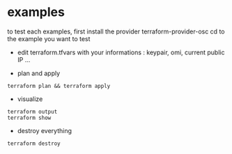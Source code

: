 # examples

to test each examples, first install the provider terraform-provider-osc
cd to the example you want to test

* edit terraform.tfvars with your informations : keypair, omi, current public IP ...

* plan and apply

```
terraform plan && terraform apply
```

* visualize

```
terraform output
terraform show
```

* destroy everything

```
terraform destroy
```
